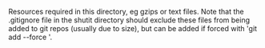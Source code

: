 Resources required in this directory, eg gzips or text files.
Note that the .gitignore file in the shutit directory should exclude these files from being added to git repos (usually due to size), but can be added if forced with 'git add --force <file>'.

